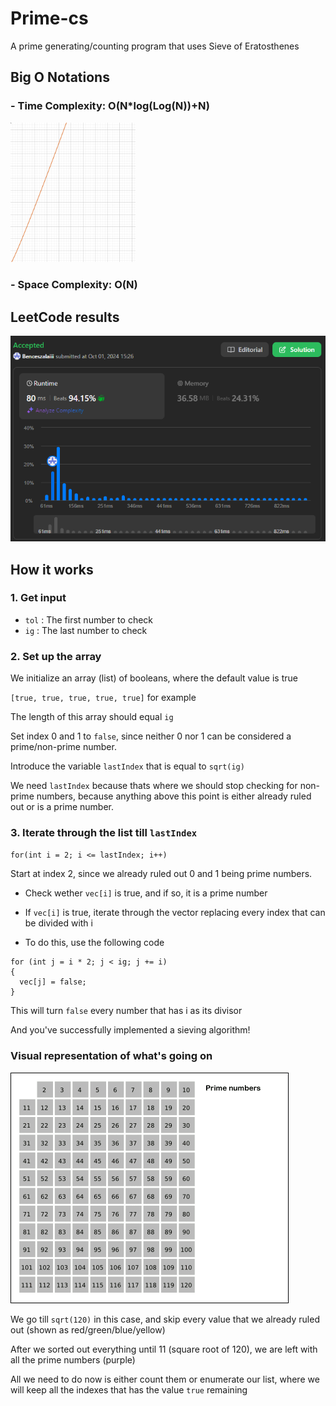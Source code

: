 # Prime-cs

A prime generating/counting program that uses Sieve of Eratosthenes

## Big O Notations

### - Time Complexity: O(N*log(Log(N))+N)

<img src="big-o.png" alt="drawing" width="200"/>

### - Space Complexity: O(N)

## LeetCode results

![Image of submission result](leetcode.png)

## How it works

### 1. Get input

   - `tol` : The first number to check
   - `ig` : The last number to check

### 2. Set up the array

We initialize an array (list) of booleans, where the default value is true

`[true, true, true, true, true]` for example

The length of this array should equal `ig`

Set index 0 and 1 to `false`, since neither 0 nor 1 can be considered a prime/non-prime number.

Introduce the variable `lastIndex` that is equal to `sqrt(ig)`

We need `lastIndex` because thats where we should stop checking for non-prime numbers, because anything above this point is either already ruled out or is a prime number.

### 3. Iterate through the list till `lastIndex`

`for(int i = 2; i <= lastIndex; i++)`

Start at index 2, since we already ruled out 0 and 1 being prime numbers.

- Check wether `vec[i]` is true, and if so, it is a prime number

- If `vec[i]` is true, iterate through the vector replacing every index that can be divided with i

- To do this, use the following code


```
for (int j = i * 2; j < ig; j += i)
{
  vec[j] = false;
}
```

This will turn `false` every number that has i as its divisor

And you've successfully implemented a sieving algorithm!

### Visual representation of what's going on

<img src="animation.gif" alt="Animation" >

We go till `sqrt(120)` in this case, and skip every value that we already ruled out (shown as red/green/blue/yellow)

After we sorted out everything until 11 (square root of 120), we are left with all the prime numbers (purple)

All we need to do now is either count them or enumerate our list, where we will keep all the indexes that has the value `true` remaining